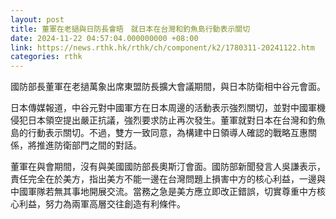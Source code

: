 ```yaml
---
layout: post
title: 董軍在老撾與日防長會晤　就日本在台灣和釣魚島行動表示關切
date: 2024-11-22 04:57:04.000000000 +08:00
link: https://news.rthk.hk/rthk/ch/component/k2/1780311-20241122.htm
categories: rthk
---
```


國防部長董軍在老撾萬象出席東盟防長擴大會議期間，與日本防衛相中谷元會面。

日本傳媒報道，中谷元對中國軍方在日本周邊的活動表示強烈關切，並對中國軍機侵犯日本領空提出嚴正抗議，強烈要求防止再次發生。董軍就對日本在台灣和釣魚島的行動表示關切。不過，雙方一致同意，為構建中日領導人確認的戰略互惠關係，將推進防衛部門之間的對話。

董軍在與會期間，沒有與美國國防部長奧斯汀會面。國防部新聞發言人吳謙表示，責任完全在於美方，指出美方不能一邊在台灣問題上損害中方的核心利益，一邊與中國軍隊若無其事地開展交流。當務之急是美方應立即改正錯誤，切實尊重中方核心利益，努力為兩軍高層交往創造有利條件。
